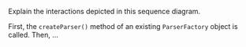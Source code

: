 <panel header="{{ icon_Q }} Explain Sequence Diagram (`ParserFactory`)">
<question>

Explain the interactions depicted in this sequence diagram.

<pic src="{{baseUrl}}/modeling/modelingBehaviors/sequenceDiagramsIntermediate/images/parserFactory.png" height="300" />
<p/>

<div slot="hint">

First, the `createParser()` method of an existing `ParserFactory` object is called. Then, ...

</div>
</question>
</panel>
